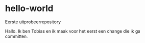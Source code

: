 # hello-world
Eerste uitprobeerrepository

Hallo. Ik ben Tobias en ik maak voor het eerst een change die ik ga committen.
